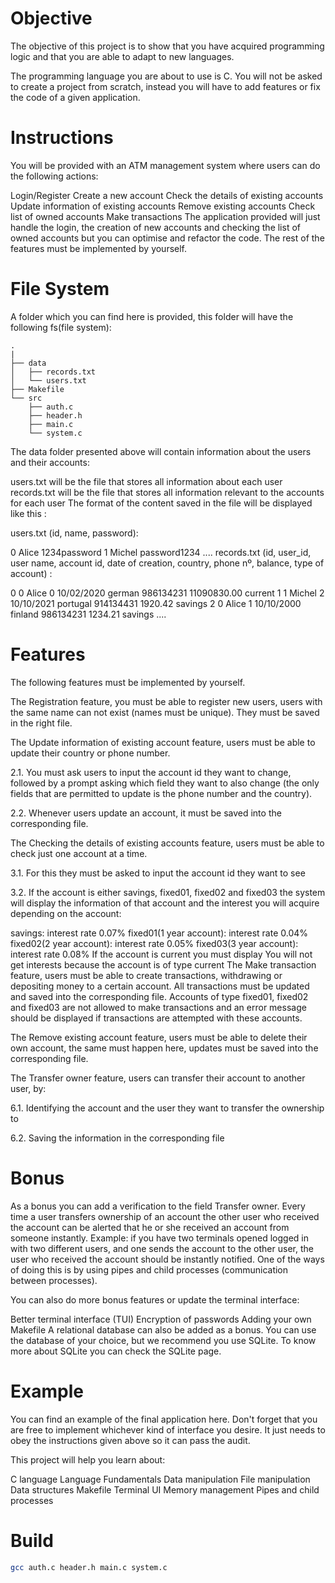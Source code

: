 # Objective

The objective of this project is to show that you have acquired programming logic and that you are able to adapt to new languages.

The programming language you are about to use is C. You will not be asked to create a project from scratch, instead you will have to add features or fix the code of a given application.

# Instructions
You will be provided with an ATM management system where users can do the following actions:

Login/Register
Create a new account
Check the details of existing accounts
Update information of existing accounts
Remove existing accounts
Check list of owned accounts
Make transactions
The application provided will just handle the login, the creation of new accounts and checking the list of owned accounts but you can optimise and refactor the code. The rest of the features must be implemented by yourself.

# File System
A folder which you can find here is provided, this folder will have the following fs(file system):

```
.
|
├── data
│   ├── records.txt
│   └── users.txt
├── Makefile
└── src
    ├── auth.c
    ├── header.h
    ├── main.c
    └── system.c

```
The data folder presented above will contain information about the users and their accounts:

users.txt will be the file that stores all information about each user
records.txt will be the file that stores all information relevant to the accounts for each user
The format of the content saved in the file will be displayed like this :

users.txt (id, name, password):

0 Alice 1234password
1 Michel password1234
....
records.txt (id, user_id, user name, account id, date of creation, country, phone nº, balance, type of account) :

0 0 Alice 0 10/02/2020 german 986134231 11090830.00 current
1 1 Michel 2 10/10/2021 portugal 914134431 1920.42 savings
2 0 Alice 1 10/10/2000 finland 986134231 1234.21 savings
....
# Features
The following features must be implemented by yourself.

The Registration feature, you must be able to register new users, users with the same name can not exist (names must be unique). They must be saved in the right file.

The Update information of existing account feature, users must be able to update their country or phone number.

2.1. You must ask users to input the account id they want to change, followed by a prompt asking which field they want to also change (the only fields that are permitted to update is the phone number and the country).

2.2. Whenever users update an account, it must be saved into the corresponding file.

The Checking the details of existing accounts feature, users must be able to check just one account at a time.

3.1. For this they must be asked to input the account id they want to see

3.2. If the account is either savings, fixed01, fixed02 and fixed03 the system will display the information of that account and the interest you will acquire depending on the account:

savings: interest rate 0.07%
fixed01(1 year account): interest rate 0.04%
fixed02(2 year account): interest rate 0.05%
fixed03(3 year account): interest rate 0.08%
If the account is current you must display You will not get interests because the account is of type current
The Make transaction feature, users must be able to create transactions, withdrawing or depositing money to a certain account. All transactions must be updated and saved into the corresponding file. Accounts of type fixed01, fixed02 and fixed03 are not allowed to make transactions and an error message should be displayed if transactions are attempted with these accounts.

The Remove existing account feature, users must be able to delete their own account, the same must happen here, updates must be saved into the corresponding file.

The Transfer owner feature, users can transfer their account to another user, by:

6.1. Identifying the account and the user they want to transfer the ownership to

6.2. Saving the information in the corresponding file

# Bonus
As a bonus you can add a verification to the field Transfer owner. Every time a user transfers ownership of an account the other user who received the account can be alerted that he or she received an account from someone instantly. Example: if you have two terminals opened logged in with two different users, and one sends the account to the other user, the user who received the account should be instantly notified. One of the ways of doing this is by using pipes and child processes (communication between processes).

You can also do more bonus features or update the terminal interface:

Better terminal interface (TUI)
Encryption of passwords
Adding your own Makefile
A relational database can also be added as a bonus. You can use the database of your choice, but we recommend you use SQLite. To know more about SQLite you can check the SQLite page.

# Example
You can find an example of the final application here. Don't forget that you are free to implement whichever kind of interface you desire. It just needs to obey the instructions given above so it can pass the audit.

This project will help you learn about:

C language
Language Fundamentals
Data manipulation
File manipulation
Data structures
Makefile
Terminal UI
Memory management
Pipes and child processes

# Build 

```sh
gcc auth.c header.h main.c system.c
```
